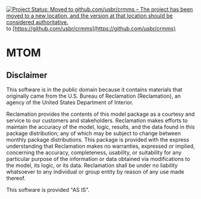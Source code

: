 [![Project Status: Moved to github.com/usbr/crmms – The project has been moved to a new location, and the version at that location should be considered authoritative.](https://www.repostatus.org/badges/latest/moved.svg)](https://www.repostatus.org/#moved) to [https://github.com/usbr/crmms](https://github.com/usbr/crmms)


MTOM
=====================

## Disclaimer

This software is in the public domain because it contains materials that originally came from the U.S. Bureau of Reclamation (Reclamation), an agency of the United States Department of Interior.

Reclamation provides the contents of this model package as a courtesy and service to our customers and stakeholders. Reclamation makes efforts to maintain the accuracy of the model, logic, results, and the data found in this package distribution; any of which may be subject to change between monthly package distributions. This package is provided with the express understanding that Reclamation makes no warranties, expressed or implied, concerning the accuracy, completeness, usability, or suitability for any particular purpose of the information or data obtained via modifications to the model, its logic, or its data. Reclamation shall be under no liability whatsoever to any individual or group entity by reason of any use made thereof. 

This software is provided "AS IS".
